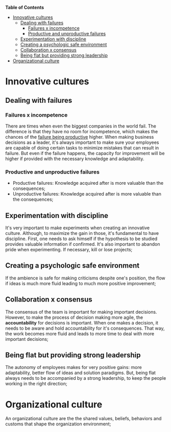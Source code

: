 **Table of Contents**

- [Innovative cultures](#innovative-cultures)
  - [Dealing with failures](#dealing-with-failures)
    - [Failures x incompetence](#failures-x-incompetence)
    - [Productive and unproductive failures](#productive-and-unproductive-failures)
  - [Experimentation with discipline](#experimentation-with-discipline)
  - [Creating a psychologic safe environment](#creating-a-psychologic-safe-environment)
  - [Collaboration x consensus](#collaboration-x-consensus)
  - [Being flat but providing strong leadership](#being-flat-but-providing-strong-leadership)
- [Organizational culture](#organizational-culture)


# Innovative cultures

## Dealing with failures

### Failures x incompetence

There are times when even the biggest companies in the world fail. The difference is that they have no room for incompetence, which makes the chances of the [failure being productive](#productive-and-unproductive-failures) higher. When making business decisions as a leader, it's always important to make sure your employees are capable of doing certain tasks to minimize mistakes that can result in failure. But even if the failure happens, the capacity for improvement will be higher if provided with the necessary knowledge and adaptability.

### Productive and unproductive failures

- Productive failures: Knowledge acquired after is more valuable than the consequences;
- Unproductive failures: Knowledge acquired after is more valuable than the consequences;
  
## Experimentation with discipline

It's very important to make experiments when creating an innovative culture. Although, to maximize the gain in those, it's fundamental to have discipline. First, one needs to ask himself if the hypothesis to be studied provides valuable information if confirmed. It's also important to abandon pride when experimenting. If necessary, kill or lose projects;

## Creating a psychologic safe environment

If the ambience is safe for making criticisms despite one's position, the flow if ideas is much more fluid leading to much more positive improvement;

## Collaboration x consensus

The consensus of the team is important for making important decisions. However, to make the process of decision making more agile, the **accountability** for decisions is important. When one makes a decision, it needs to be aware and hold accountability for it's consequences. That way, the work becomes more fluid and leads to more time to deal with more important decisions;

## Being flat but providing strong leadership

The autonomy of employees makes for very positive gains: more adaptability, better flow of ideas and solution paradigms. But, being flat always needs to be accompanied by a strong leadership, to keep the people working in the right direction;

# Organizational culture

An organizational culture are the the shared values, beliefs, behaviors and customs that shape the organization environment;

